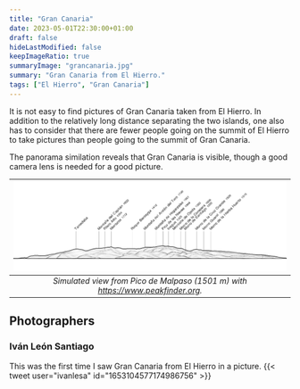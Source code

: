 ```yaml
---
title: "Gran Canaria"
date: 2023-05-01T22:30:00+01:00
draft: false
hideLastModified: false
keepImageRatio: true
summaryImage: "grancanaria.jpg"
summary: "Gran Canaria from El Hierro."
tags: ["El Hierro", "Gran Canaria"]
---
```


It is not easy to find pictures of Gran Canaria taken from El Hierro. 
In addition to the relatively long distance separating the two islands, one also has to consider that there are fewer people going on the summit of El Hierro to take pictures than people going to the summit of Gran Canaria.

The panorama similation reveals that Gran Canaria is visible, though a good camera lens is needed for a good picture.

| ![Gran Canaria from El Hierro](elhierro_grancanaria_pano.png) |
|:--:| 
| _Simulated view from Pico de Malpaso (1501 m) with https://www.peakfinder.org._ |


## Photographers

### Iván León Santiago

This was the first time I saw Gran Canaria from El Hierro in a picture.
{{< tweet user="ivanlesa" id="1653104577174986756" >}}

